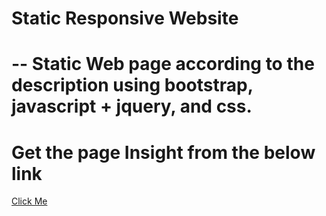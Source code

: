 
# Static Responsive Website
--
Static Web page according to the description using bootstrap, javascript + jquery, and css.
=======
# Get the page Insight from the below link
<a href="https://hrutujamirgal.github.io/frontendpage/">Click Me</a>
